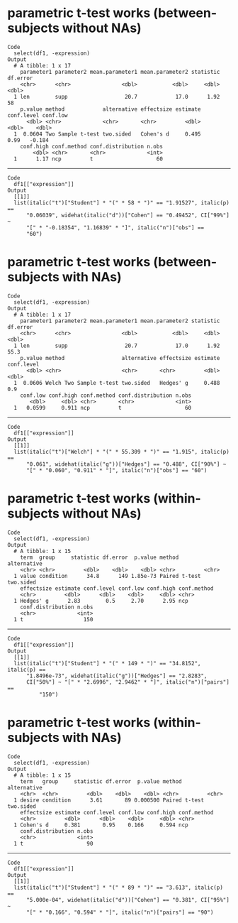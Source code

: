 # parametric t-test works (between-subjects without NAs)

    Code
      select(df1, -expression)
    Output
      # A tibble: 1 x 17
        parameter1 parameter2 mean.parameter1 mean.parameter2 statistic df.error
        <chr>      <chr>                <dbl>           <dbl>     <dbl>    <dbl>
      1 len        supp                  20.7            17.0      1.92       58
        p.value method            alternative effectsize estimate conf.level conf.low
          <dbl> <chr>             <chr>       <chr>         <dbl>      <dbl>    <dbl>
      1  0.0604 Two Sample t-test two.sided   Cohen's d     0.495       0.99   -0.184
        conf.high conf.method conf.distribution n.obs
            <dbl> <chr>       <chr>             <int>
      1      1.17 ncp         t                    60

---

    Code
      df1[["expression"]]
    Output
      [[1]]
      list(italic("t")["Student"] * "(" * 58 * ")" == "1.91527", italic(p) == 
          "0.06039", widehat(italic("d"))["Cohen"] == "0.49452", CI["99%"] ~ 
          "[" * "-0.18354", "1.16839" * "]", italic("n")["obs"] == 
          "60")
      

# parametric t-test works (between-subjects with NAs)

    Code
      select(df1, -expression)
    Output
      # A tibble: 1 x 17
        parameter1 parameter2 mean.parameter1 mean.parameter2 statistic df.error
        <chr>      <chr>                <dbl>           <dbl>     <dbl>    <dbl>
      1 len        supp                  20.7            17.0      1.92     55.3
        p.value method                  alternative effectsize estimate conf.level
          <dbl> <chr>                   <chr>       <chr>         <dbl>      <dbl>
      1  0.0606 Welch Two Sample t-test two.sided   Hedges' g     0.488        0.9
        conf.low conf.high conf.method conf.distribution n.obs
           <dbl>     <dbl> <chr>       <chr>             <int>
      1   0.0599     0.911 ncp         t                    60

---

    Code
      df1[["expression"]]
    Output
      [[1]]
      list(italic("t")["Welch"] * "(" * 55.309 * ")" == "1.915", italic(p) == 
          "0.061", widehat(italic("g"))["Hedges"] == "0.488", CI["90%"] ~ 
          "[" * "0.060", "0.911" * "]", italic("n")["obs"] == "60")
      

# parametric t-test works (within-subjects without NAs)

    Code
      select(df1, -expression)
    Output
      # A tibble: 1 x 15
        term  group     statistic df.error  p.value method        alternative
        <chr> <chr>         <dbl>    <dbl>    <dbl> <chr>         <chr>      
      1 value condition      34.8      149 1.85e-73 Paired t-test two.sided  
        effectsize estimate conf.level conf.low conf.high conf.method
        <chr>         <dbl>      <dbl>    <dbl>     <dbl> <chr>      
      1 Hedges' g      2.83        0.5     2.70      2.95 ncp        
        conf.distribution n.obs
        <chr>             <int>
      1 t                   150

---

    Code
      df1[["expression"]]
    Output
      [[1]]
      list(italic("t")["Student"] * "(" * 149 * ")" == "34.8152", italic(p) == 
          "1.8496e-73", widehat(italic("g"))["Hedges"] == "2.8283", 
          CI["50%"] ~ "[" * "2.6996", "2.9462" * "]", italic("n")["pairs"] == 
              "150")
      

# parametric t-test works (within-subjects with NAs)

    Code
      select(df1, -expression)
    Output
      # A tibble: 1 x 15
        term   group     statistic df.error  p.value method        alternative
        <chr>  <chr>         <dbl>    <dbl>    <dbl> <chr>         <chr>      
      1 desire condition      3.61       89 0.000500 Paired t-test two.sided  
        effectsize estimate conf.level conf.low conf.high conf.method
        <chr>         <dbl>      <dbl>    <dbl>     <dbl> <chr>      
      1 Cohen's d     0.381       0.95    0.166     0.594 ncp        
        conf.distribution n.obs
        <chr>             <int>
      1 t                    90

---

    Code
      df1[["expression"]]
    Output
      [[1]]
      list(italic("t")["Student"] * "(" * 89 * ")" == "3.613", italic(p) == 
          "5.000e-04", widehat(italic("d"))["Cohen"] == "0.381", CI["95%"] ~ 
          "[" * "0.166", "0.594" * "]", italic("n")["pairs"] == "90")
      

